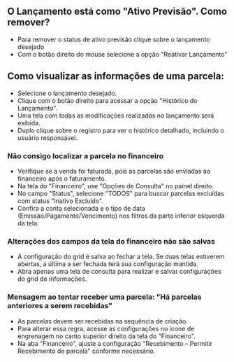 ## **O Lançamento está como "Ativo Previsão". Como remover?**
- Para remover o status de ativo previsão clique sobre o lançamento desejado
- Com o botão direito do mouse selecione a opção "Reativar Lançamento"
 ## **Como visualizar as informações de uma parcela:**
- Selecione o lançamento desejado.
- Clique com o botão direito para acessar a opção "Histórico do Lançamento".
- Uma tela com todas as modificações realizadas no lançamento será exibida.
- Duplo clique sobre o registro para ver o histórico detalhado, incluindo o usuário responsável.
### **Não consigo localizar a parcela no financeiro**
- Verifique se a venda foi faturada, pois as parcelas são enviadas ao financeiro após o faturamento.
- Na tela do "Financeiro", use "Opções de Consulta" no painel direito.
- No campo "Status", selecione "TODOS" para buscar parcelas excluídas com status "Inativo Excluído".
- Confira a conta selecionada e o tipo de data (Emissão/Pagamento/Vencimento) nos filtros da parte inferior esquerda da tela.
### **Alterações dos campos da tela do financeiro não são salvas**
- A configuração do grid é salva ao fechar a tela. Se duas telas estiverem abertas, a última a ser fechada terá sua configuração mantida.
- Abra apenas uma tela de consulta para realizar e salvar configurações do grid de informações.
### **Mensagem ao tentar receber uma parcela: "Há parcelas anteriores a serem recebidas"**
- As parcelas devem ser recebidas na sequência de criação.
- Para alterar essa regra, acesse as configurações no ícone de engrenagem no canto superior direito da tela do "Financeiro".
- Na aba "Financeiro", ajuste a configuração "Recebimento – Permitir Recebimento de parcela" conforme necessário.
